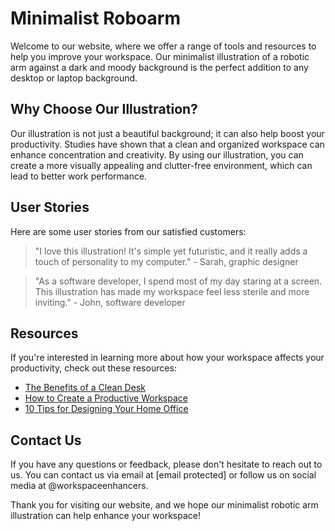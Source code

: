 <!--font:Lobster-->

# Minimalist Roboarm

Welcome to our website, where we offer a range of tools and resources to help you improve your workspace. Our minimalist illustration of a robotic arm against a dark and moody background is the perfect addition to any desktop or laptop background. 

## Why Choose Our Illustration?

Our illustration is not just a beautiful background; it can also help boost your productivity. Studies have shown that a clean and organized workspace can enhance concentration and creativity. By using our illustration, you can create a more visually appealing and clutter-free environment, which can lead to better work performance.

## User Stories

Here are some user stories from our satisfied customers:

> "I love this illustration! It's simple yet futuristic, and it really adds a touch of personality to my computer." - Sarah, graphic designer

> "As a software developer, I spend most of my day staring at a screen. This illustration has made my workspace feel less sterile and more inviting." - John, software developer

## Resources

If you're interested in learning more about how your workspace affects your productivity, check out these resources:

- [The Benefits of a Clean Desk](#)
- [How to Create a Productive Workspace](#)
- [10 Tips for Designing Your Home Office](#)

## Contact Us

If you have any questions or feedback, please don't hesitate to reach out to us. You can contact us via email at [email protected] or follow us on social media at @workspaceenhancers.

Thank you for visiting our website, and we hope our minimalist robotic arm illustration can help enhance your workspace!

<!--

Write me content for website with wallpaper which alt text is:

"A wallpaper with a minimalist illustration of a robotic arm, against a background of dark and moody colors."

The name/title of the page should not be 1:1 copy of the alt text but rather a real content of the website which is using this wallpaper.

- Use markdown format 
- Start with heading
- Heading should be short and concise
- The content should look like a real website 
- The website should not be about the wallpaper, wallpaper is just a related background
- Heading should be contain work "wallpaper" or "background"
- Include real sections like references, contact, user stories, etc. use things relevant to the page purpose.
- Feel free to use structure like headings, bullets, numbering, blockquotes, paragraphs, horizontal lines, etc.
- You can use formatting like bold or _italic_
- You can include UTF-8 emojis
- Links should be only #hash anchors (and you can refer to the document itself)
- Do not include images


---


# Robotic Arm Wallpaper: Enhancing Your Workspace

Welcome to our website, where we offer a range of tools and resources to help you improve your workspace. Our minimalist wallpaper featuring a robotic arm is the perfect addition to any desktop or laptop background. The dark and moody colors create a calming atmosphere, allowing you to focus on your work without distractions.

## Why Choose Our Wallpaper?

Our wallpaper is not just a pretty background; it can also help boost your productivity. Studies have shown that a clean and organized workspace can enhance concentration and creativity. By using our wallpaper, you can create a more visually appealing and clutter-free environment, which can lead to better work performance.

## User Stories

Here are some user stories from our satisfied customers:

> "I love this wallpaper! It's simple yet futuristic, and it really adds a touch of personality to my computer." - Sarah, graphic designer

> "As a software developer, I spend most of my day staring at a screen. This wallpaper has made my workspace feel less sterile and more inviting." - John, software developer

## References

If you're interested in learning more about how your workspace affects your productivity, check out these resources:

- [The Benefits of a Clean Desk](#)
- [How to Create a Productive Workspace](#)
- [10 Tips for Designing Your Home Office](#)

## Contact Us

If you have any questions or feedback, please don't hesitate to reach out to us. You can contact us via email at [email protected] or follow us on social media at @workspaceenhancers.

Thank you for visiting our website, and we hope our wallpaper can help enhance your workspace!


---


Heading should not include word "wallpaper". The website should not be about the wallpaper itself, wallpaper is just a related background, rewrite whole content.


---


# Enhance Your Workspace with a Minimalist Robotic Arm Illustration

Welcome to our website, where we offer a range of tools and resources to help you improve your workspace. Our minimalist illustration of a robotic arm against a dark and moody background is the perfect addition to any desktop or laptop background. 

## Why Choose Our Illustration?

Our illustration is not just a beautiful background; it can also help boost your productivity. Studies have shown that a clean and organized workspace can enhance concentration and creativity. By using our illustration, you can create a more visually appealing and clutter-free environment, which can lead to better work performance.

## User Stories

Here are some user stories from our satisfied customers:

> "I love this illustration! It's simple yet futuristic, and it really adds a touch of personality to my computer." - Sarah, graphic designer

> "As a software developer, I spend most of my day staring at a screen. This illustration has made my workspace feel less sterile and more inviting." - John, software developer

## Resources

If you're interested in learning more about how your workspace affects your productivity, check out these resources:

- [The Benefits of a Clean Desk](#)
- [How to Create a Productive Workspace](#)
- [10 Tips for Designing Your Home Office](#)

## Contact Us

If you have any questions or feedback, please don't hesitate to reach out to us. You can contact us via email at [email protected] or follow us on social media at @workspaceenhancers.

Thank you for visiting our website, and we hope our minimalist robotic arm illustration can help enhance your workspace!

-->
